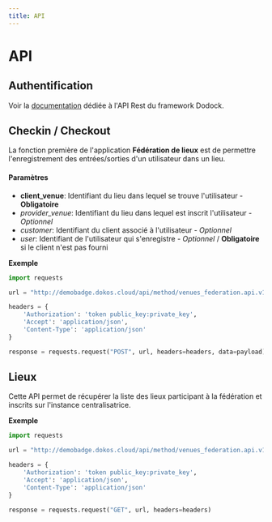 ```yaml
---
title: API
---
```


# API


## Authentification

Voir la [documentation](/dodock/ressources/api/rest_api) dédiée à l'API Rest du framework Dodock.


## Checkin / Checkout

La fonction première de l'application **Fédération de lieux** est de permettre l'enregistrement des entrées/sorties d'un utilisateur dans un lieu.


#### Paramètres

- **client_venue**: Identifiant du lieu dans lequel se trouve l'utilisateur - **Obligatoire**
- *provider_venue*: Identifiant du lieu dans lequel est inscrit l'utilisateur - *Optionnel*
- *customer*: Identifiant du client associé à l'utilisateur - *Optionnel*
- *user*: Identifiant de l'utilisateur qui s'enregistre - *Optionnel* / **Obligatoire** si le client n'est pas fourni


**Exemple**

```python
import requests  

url = "http://demobadge.dokos.cloud/api/method/venues_federation.api.v1/checkin?client_venue=521b60311c39876&user=test@dokos.io"  

headers = {
    'Authorization': 'token public_key:private_key',
    'Accept': 'application/json',
    'Content-Type': 'application/json'
}

response = requests.request("POST", url, headers=headers, data=payload)
```


## Lieux

Cette API permet de récupérer la liste des lieux participant à la fédération et inscrits sur l'instance centralisatrice.


**Exemple**

```python
import requests  

url = "http://demobadge.dokos.cloud/api/method/venues_federation.api.v1/venues"  

headers = {
    'Authorization': 'token public_key:private_key',
    'Accept': 'application/json',
    'Content-Type': 'application/json'
}

response = requests.request("GET", url, headers=headers)
```

